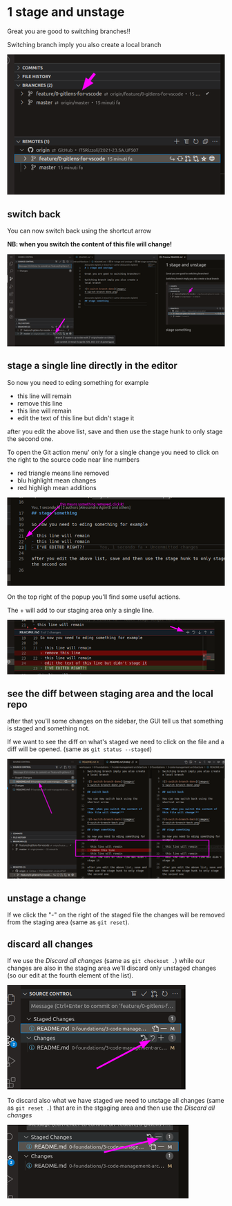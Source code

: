 # 1 stage and unstage

Great you are good to switching branches!!

Switching branch imply you also create a local branch

![5-switch-branch-done](images/5-switch-branch-done.png)

## switch back

You can now switch back using the shortcut arrow

**NB: when you switch the content of this file will change!**

![6-switch-branch-back](images/6-switch-branch-back.png)

## stage a single line directly in the editor

So now you need to eding something for example

- this line will remain
- remove this line
- this line will remain
- edit the text of this line but didn't stage it

after you edit the above list, save and then use the stage hunk to only stage the second one.


To open the Git action menu' only for a single change you need to click on the right to the source code near line numbers
- red triangle means line removed
- blu highlight mean changes
- red highligh mean additions

![7-stage-single-hunk](images/7-stage-single-hunk.png)

On the top right of the popup you'll find some useful actions.

The + will add to our staging area only a single line.

![8-stage-single-hunk-action-menu](images/8-stage-single-hunk-action-menu.png)

## see the diff between staging area and the local repo

after that you'll some changes on the sidebar, the GUI tell us that something is staged and something not.

If we want to see the diff on what's staged we need to click on the file and a diff will be opened. (same as `git status --staged`)

![9-staging-area-diffs](images/9-staging-area-diffs.png)

## unstage a change

If we click the "-" on the right of the staged file the changes will be removed from the staging area (same as `git reset`).

## discard all changes

If we use the _Discard all changes_ (same as `git checkout .`) while our changes are also in the staging area we'll discard only unstaged changes (so our edit at the fourth element of the list).

![11-checkout-all-changes](images/11-checkout-all-changes.png)

To discard also what we have staged we need to unstage all changes (same as `git reset .`) that are in the stgaging area and then use the _Discard all changes_

![10-unstage-from-staging-area](images/10-unstage-from-staging-area.png)
